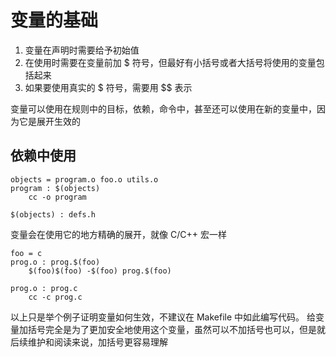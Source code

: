 # 变量的基础

1. 变量在声明时需要给予初始值
2. 在使用时需要在变量前加 $ 符号，但最好有小括号或者大括号将使用的变量包括起来
3. 如果要使用真实的 $ 符号，需要用 $$ 表示

变量可以使用在规则中的目标，依赖，命令中，甚至还可以使用在新的变量中，因为它是展开生效的

## 依赖中使用
```
objects = program.o foo.o utils.o
program : $(objects)
    cc -o program

$(objects) : defs.h
```

变量会在使用它的地方精确的展开，就像 C/C++ 宏一样
```
foo = c
prog.o : prog.$(foo)
    $(foo)$(foo) -$(foo) prog.$(foo)

prog.o : prog.c
    cc -c prog.c
```

以上只是举个例子证明变量如何生效，不建议在 Makefile 中如此编写代码。
给变量加括号完全是为了更加安全地使用这个变量，虽然可以不加括号也可以，但是就后续维护和阅读来说，加括号更容易理解